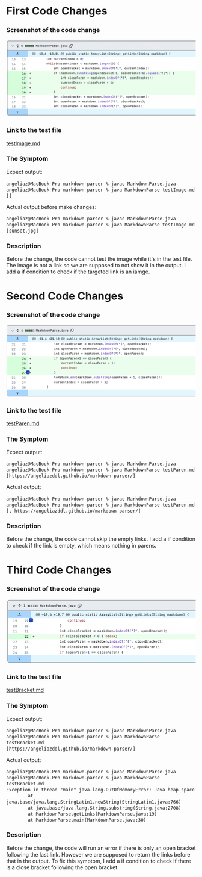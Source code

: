 # First Code Changes
### Screenshot of the code change

![First Changes](FirstChanges.png)

### Link to the test file

[testImage.md](https://angeliazddl.github.io/markdown-parser/testImage.html)

### The Symptom

Expect output:
```
angeliaz@MacBook-Pro markdown-parser % javac MarkdownParse.java
angeliaz@MacBook-Pro markdown-parser % java MarkdownParse testImage.md
[]
```

Actual output before make changes:
```
angeliaz@MacBook-Pro markdown-parser % javac MarkdownParse.java
angeliaz@MacBook-Pro markdown-parser % java MarkdownParse testImage.md
[sunset.jpg]
```

### Description

Before the change, the code cannot test the image while it's in the test file. The image is not a link so we are supposed to not show it in the output. I add a if condition to check if the targeted link is an iamge.

# Second Code Changes
### Screenshot of the code change

![Second Changes](SecondChanges.png)

### Link to the test file

[testParen.md](https://angeliazddl.github.io/markdown-parser/testParen.html)

### The Symptom
Expect output:
```
angeliaz@MacBook-Pro markdown-parser % javac MarkdownParse.java       
angeliaz@MacBook-Pro markdown-parser % java MarkdownParse testParen.md
[https://angeliazddl.github.io/markdown-parser/]
```

Actual output:
```
angeliaz@MacBook-Pro markdown-parser % javac MarkdownParse.java       
angeliaz@MacBook-Pro markdown-parser % java MarkdownParse testParen.md
[, https://angeliazddl.github.io/markdown-parser/]
```

### Description

Before the change, the code cannot skip the empty links. I add a if condition to check if the link is empty, which means nothing in parens.

# Third Code Changes
### Screenshot of the code change

![Third Change](ThirdChanges.png)

### Link to the test file

[testBracket.md](https://angeliazddl.github.io/markdown-parser/testBracket.html)

### The Symptom

Expect output:
```
angeliaz@MacBook-Pro markdown-parser % javac MarkdownParse.java       
angeliaz@MacBook-Pro markdown-parser % java MarkdownParse testBracket.md
[https://angeliazddl.github.io/markdown-parser/]
```

Actual output:

```
angeliaz@MacBook-Pro markdown-parser % javac MarkdownParse.java       
angeliaz@MacBook-Pro markdown-parser % java MarkdownParse testBracket.md
Exception in thread "main" java.lang.OutOfMemoryError: Java heap space
        at java.base/java.lang.StringLatin1.newString(StringLatin1.java:766)
        at java.base/java.lang.String.substring(String.java:2708)
        at MarkdownParse.getLinks(MarkdownParse.java:19)
        at MarkdownParse.main(MarkdownParse.java:30)
```

### Description

Before the change, the code will run an error if there is only an open bracket following the last link. However we are supposed to return the links before that in the output. To fix this symptom, I add a if condition to check if there is a close bracket following the open bracket.

